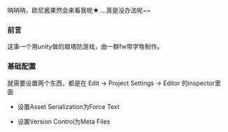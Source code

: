 呐呐呐，欧尼酱果然会来看我呢★....真是没办法呢~~

### 前言

这事一个用unity做的屑塔防游戏，由一群fw带学牲制作。

### 基础配置

就需要设置两个东西，都是在 Edit -> Project Settings -> Editor  的inspector里面

*  设置Asset Serialization为Force Text

*  设置Version Control为Meta Files


